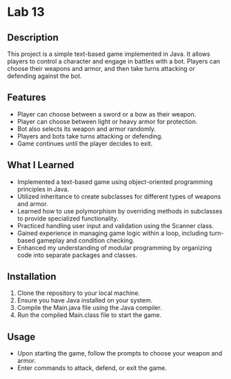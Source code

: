 # Lab 13

## Description
This project is a simple text-based game implemented in Java. It allows players to control a character and engage in battles with a bot. Players can choose their weapons and armor, and then take turns attacking or defending against the bot.

## Features
- Player can choose between a sword or a bow as their weapon.
- Player can choose between light or heavy armor for protection.
- Bot also selects its weapon and armor randomly.
- Players and bots take turns attacking or defending.
- Game continues until the player decides to exit.

## What I Learned
- Implemented a text-based game using object-oriented programming principles in Java.
- Utilized inheritance to create subclasses for different types of weapons and armor.
- Learned how to use polymorphism by overriding methods in subclasses to provide specialized functionality.
- Practiced handling user input and validation using the Scanner class.
- Gained experience in managing game logic within a loop, including turn-based gameplay and condition checking.
- Enhanced my understanding of modular programming by organizing code into separate packages and classes.


## Installation
1. Clone the repository to your local machine.
2. Ensure you have Java installed on your system.
3. Compile the Main.java file using the Java compiler.
4. Run the compiled Main.class file to start the game.

## Usage
- Upon starting the game, follow the prompts to choose your weapon and armor.
- Enter commands to attack, defend, or exit the game.


